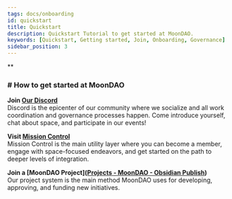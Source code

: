 ```yaml
---
tags: docs/onboarding
id: quickstart
title: Quickstart
description: Quickstart Tutorial to get started at MoonDAO.
keywords: [Quickstart, Getting started, Join, Onboarding, Governance]
sidebar_position: 3
---
```


**

### # How to get started at MoonDAO

**Join [Our Discord]([http://discord.gg/moondao](http://discord.gg/moondao))**  
Discord is the epicenter of our community where we socialize and all work coordination and governance processes happen. Come introduce yourself, chat about space, and participate in our events!    

**Visit [Mission Control]([https://app.moondao.com/](https://app.moondao.com/))**  
Mission Control is the main utility layer where you can become a member, engage with space-focused endeavors, and get started on the path to deeper levels of integration.

**Join a [MoonDAO Project]([Projects - MoonDAO - Obsidian Publish](https://publish.obsidian.md/moondao/MoonDAO/docs/Projects))**  
Our project system is the main method MoonDAO uses for developing, approving, and funding new initiatives.